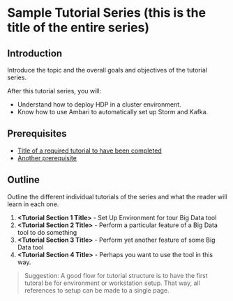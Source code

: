 # Sample Tutorial Series (this is the title of the entire series)

## Introduction

Introduce the topic and the overall goals and objectives of the tutorial series.

After this tutorial series, you will:
-   Understand how to deploy HDP in a cluster environment.
-   Know how to use Ambari to automatically set up Storm and Kafka.

## Prerequisites

-   [Title of a required tutorial to have been completed](http://example.com/link/to/required/tutorial)
-   [Another prerequisite](http://example.com/link/to/required/tutorial)

## Outline

Outline the different individual tutorials of the series and what the reader will learn in each one.

1.  **<Tutorial Section 1 Title>** - Set Up Environment for tour Big Data tool
2.  **<Tutorial Section 2 Title>** - Perform a particular feature of a Big Data tool to do something
3.  **<Tutorial Section 3 Title>** - Perform yet another feature of some Big Data tool
4.  **<Tutorial Section 4 Title>** - Perhaps you want to use the tool in this way.

> Suggestion: A good flow for tutorial structure is to have the first tutoral be for environment or workstation setup.  That way, all references to setup can be made to a single page.
